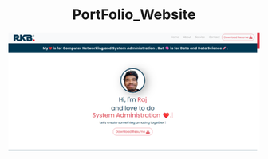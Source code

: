 <h1 align="center">PortFolio_Website</h1>
<div align="center"> <img src="Portfolio_Screenshot.png"></div>
